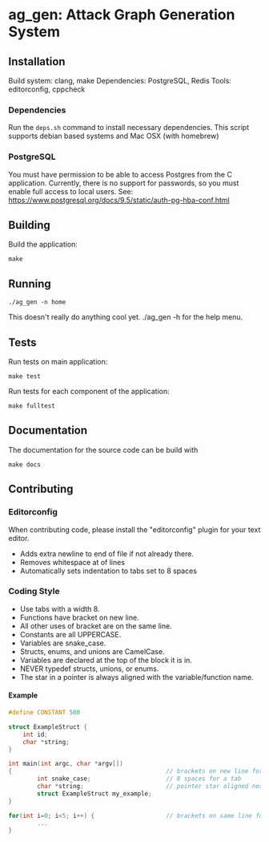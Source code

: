 # ag_gen: Attack Graph Generation System

## Installation

Build system: clang, make
Dependencies: PostgreSQL, Redis
Tools: editorconfig, cppcheck

### Dependencies

Run the `deps.sh` command to install necessary dependencies. This script supports debian based systems and Mac OSX (with homebrew)

### PostgreSQL

You must have permission to be able to access Postgres from the C application. Currently, there is no support for passwords, so you must enable full access to local users. See: https://www.postgresql.org/docs/9.5/static/auth-pg-hba-conf.html

## Building

Build the application:

    make

## Running

    ./ag_gen -n home

This doesn't really do anything cool yet. ./ag_gen -h for the help menu.

## Tests

Run tests on main application:

    make test

Run tests for each component of the application:

    make fulltest

## Documentation

The documentation for the source code can be build with

    make docs

## Contributing

### Editorconfig

When contributing code, please install the "editorconfig" plugin for your text editor.

- Adds extra newline to end of file if not already there.
- Removes whitespace at of lines
- Automatically sets indentation to tabs set to 8 spaces

### Coding Style

- Use tabs with a width 8.
- Functions have bracket on new line.
- All other uses of bracket are on the same line.
- Constants are all UPPERCASE.
- Variables are snake_case.
- Structs, enums, and unions are CamelCase.
- Variables are declared at the top of the block it is in.
- NEVER typedef structs, unions, or enums.
- The star in a pointer is always aligned with the variable/function name.

#### Example

```C
#define CONSTANT 500

struct ExampleStruct {
    int id;
    char *string;
}

int main(int argc, char *argv[])
{                                           // brackets on new line for functinons
        int snake_case;                     // 8 spaces for a tab
        char *string;                       // pointer star aligned next to variable name
        struct ExampleStruct my_example;
}

for(int i=0; i<5; i++) {                    // brackets on same line for everything else
        ...
}
```


